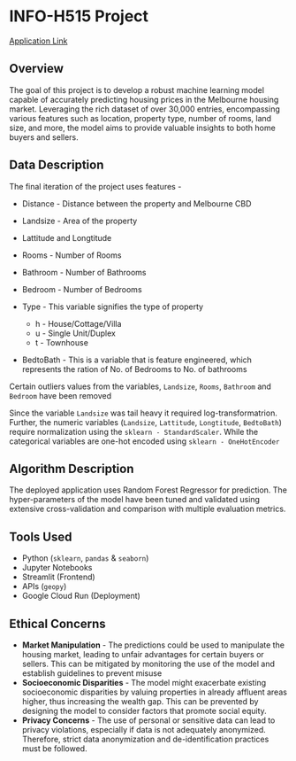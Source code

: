 # INFO-H515 Project

[Application Link](https://h515-ox7ulvo3dq-uc.a.run.app/)
## Overview
The goal of this project is to develop a robust machine learning model capable of accurately predicting housing prices in the Melbourne housing market. Leveraging the rich dataset of over 30,000 entries, encompassing various features such as location, property type, number of rooms, land size, and more, the model aims to provide valuable insights to both home buyers and sellers.

## Data Description
The final iteration of the project uses features -
* Distance - Distance between the property and Melbourne CBD
* Landsize - Area of the property
* Lattitude and Longtitude
* Rooms - Number of Rooms
* Bathroom - Number of Bathrooms
* Bedroom - Number of Bedrooms
* Type - This variable signifies the type of property
    * h - House/Cottage/Villa
    * u - Single Unit/Duplex
    * t - Townhouse

* BedtoBath - This is a variable that is feature engineered, which represents the ration of No. of Bedrooms to No. of bathrooms

Certain outliers values from the variables, `Landsize`, `Rooms`, `Bathroom` and `Bedroom` have been removed

Since the variable `Landsize` was tail heavy it required log-transformatrion. Further, the numeric variables (`Landsize`, `Lattitude`, `Longtitude`, `BedtoBath`) require normalization using the `sklearn - StandardScaler`. While the categorical variables are one-hot encoded using `sklearn - OneHotEncoder`

## Algorithm Description
The deployed application uses Random Forest Regressor for prediction. The hyper-parameters of the model have been tuned and validated using extensive cross-validation and comparison with multiple evaluation metrics.

## Tools Used
* Python (`sklearn`, `pandas` & `seaborn`)
* Jupyter Notebooks
* Streamlit (Frontend)
* APIs (`geopy`)
* Google Cloud Run (Deployment)

## Ethical Concerns
* **Market Manipulation** - The predictions could be used to manipulate the housing market, leading to unfair advantages for certain buyers or sellers. This can be mitigated by monitoring the use of the model and establish guidelines to prevent misuse
* **Socioeconomic Disparities** - The model might exacerbate existing socioeconomic disparities by valuing properties in already affluent areas higher, thus increasing the wealth gap. This can be prevented by designing the model to consider factors that promote social equity.
* **Privacy Concerns** - The use of personal or sensitive data can lead to privacy violations, especially if data is not adequately anonymized. Therefore, strict data anonymization and de-identification practices must be followed.